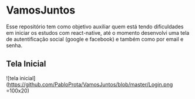 # VamosJuntos
Esse repositório tem como objetivo auxiliar quem está tendo dificuldades em iniciar os estudos com react-native, até o momento desenvolvi uma tela de autentificação social (google e facebook) e também como por email e senha.


## Tela Inicial 
![tela inicial](https://github.com/PabloProta/VamosJuntos/blob/master/Login.png =100x20)
